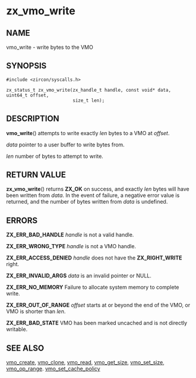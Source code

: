 # zx_vmo_write

## NAME

vmo_write - write bytes to the VMO

## SYNOPSIS

```
#include <zircon/syscalls.h>

zx_status_t zx_vmo_write(zx_handle_t handle, const void* data, uint64_t offset,
                         size_t len);

```

## DESCRIPTION

**vmo_write**() attempts to write exactly *len* bytes to a VMO at *offset*.

*data* pointer to a user buffer to write bytes from.

*len* number of bytes to attempt to write.

## RETURN VALUE

**zx_vmo_write**() returns **ZX_OK** on success, and exactly *len* bytes will
have been written from *data*.
In the event of failure, a negative error value is returned, and the number of
bytes written from *data* is undefined.

## ERRORS

**ZX_ERR_BAD_HANDLE**  *handle* is not a valid handle.

**ZX_ERR_WRONG_TYPE**  *handle* is not a VMO handle.

**ZX_ERR_ACCESS_DENIED**  *handle* does not have the **ZX_RIGHT_WRITE** right.

**ZX_ERR_INVALID_ARGS**  *data* is an invalid pointer or NULL.

**ZX_ERR_NO_MEMORY**  Failure to allocate system memory to complete write.

**ZX_ERR_OUT_OF_RANGE**  *offset* starts at or beyond the end of the VMO,
                         or VMO is shorter than *len*.

**ZX_ERR_BAD_STATE**  VMO has been marked uncached and is not directly writable.

## SEE ALSO

[vmo_create](vmo_create.md),
[vmo_clone](vmo_clone.md),
[vmo_read](vmo_read.md),
[vmo_get_size](vmo_get_size.md),
[vmo_set_size](vmo_set_size.md),
[vmo_op_range](vmo_op_range.md).
[vmo_set_cache_policy](vmo_set_cache_policy.md)
